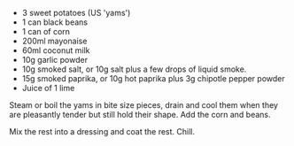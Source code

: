 - 3 sweet potatoes (US 'yams')
- 1 can black beans
- 1 can of corn
- 200ml mayonaise
- 60ml coconut milk
- 10g garlic powder
- 10g smoked salt, or 10g salt plus a few drops of liquid smoke.
- 15g smoked paprika, or 10g hot paprika plus 3g chipotle pepper powder
- Juice of 1 lime

Steam or boil the yams in bite size pieces, drain and cool them when they are pleasantly tender but still hold their shape. Add the corn and beans.

Mix the rest into a dressing and coat the rest. Chill.

